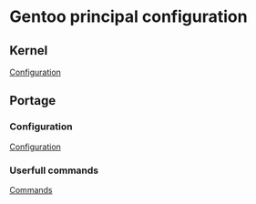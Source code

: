 # Gentoo principal configuration

## Kernel
[Configuration](kernel-config/)

## Portage

### Configuration
[Configuration](portage-config/)

### Userfull commands
[Commands](commands/cmd-portage.md)

